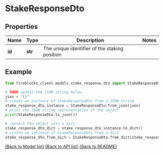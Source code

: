 # StakeResponseDto


## Properties

Name | Type | Description | Notes
------------ | ------------- | ------------- | -------------
**id** | **str** | The unique identifier of the staking position | 

## Example

```python
from fireblocks_client.models.stake_response_dto import StakeResponseDto

# TODO update the JSON string below
json = "{}"
# create an instance of StakeResponseDto from a JSON string
stake_response_dto_instance = StakeResponseDto.from_json(json)
# print the JSON string representation of the object
print(StakeResponseDto.to_json())

# convert the object into a dict
stake_response_dto_dict = stake_response_dto_instance.to_dict()
# create an instance of StakeResponseDto from a dict
stake_response_dto_from_dict = StakeResponseDto.from_dict(stake_response_dto_dict)
```
[[Back to Model list]](../README.md#documentation-for-models) [[Back to API list]](../README.md#documentation-for-api-endpoints) [[Back to README]](../README.md)


